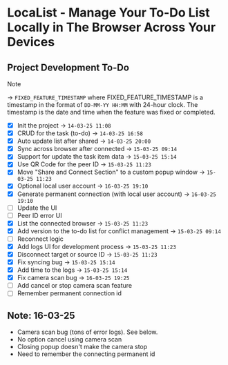 # LocaList - Manage Your To-Do List Locally in The Browser Across Your Devices

## Project Development To-Do
> [!NOTE]
> -> `FIXED_FEATURE_TIMESTAMP` where FIXED_FEATURE_TIMESTAMP is a timestamp in the format of `DD-MM-YY HH:MM` with 24-hour clock. The timestamp is the date and time when the feature was fixed or completed.
- [x] Init the project -> `14-03-25 11:08`
- [x] CRUD for the task (to-do) -> `14-03-25 16:58`
- [x] Auto update list after shared -> `14-03-25 20:00`
- [x] Sync across browser after connected -> `15-03-25 09:14`
- [x] Support for update the task item data -> `15-03-25 15:14`
- [x] Use QR Code for the peer ID -> `15-03-25 11:23`
- [x] Move "Share and Connect Section" to a custom popup window -> `15-03-25 11:23`
- [x] Optional local user account -> `16-03-25 19:10`
- [x] Generate permanent connection (with local user account) -> `16-03-25 19:10`
- [ ] Update the UI
- [ ] Peer ID error UI
- [x] List the connected browser -> `15-03-25 11:23`
- [x] Add version to the to-do list for conflict management -> `15-03-25 09:14`
- [ ] Reconnect logic
- [x] Add logs UI for development process -> `15-03-25 11:23`
- [x] Disconnect target or source ID -> `15-03-25 11:23`
- [x] Fix syncing bug -> `15-03-25 15:14`
- [x] Add time to the logs -> `15-03-25 15:14`
- [x] Fix camera scan bug -> `16-03-25 19:25`
- [ ] Add cancel or stop camera scan feature
- [ ] Remember permanent connection id

## Note: 16-03-25
- Camera scan bug (tons of error logs). See below.
- No option cancel using camera scan
- Closing popup doesn't make the camera stop
- Need to remember the connecting permanent id
